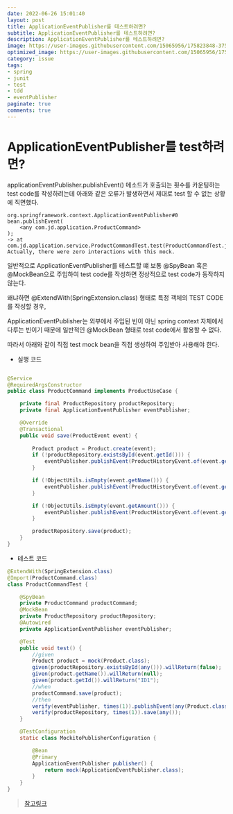 ```yaml
---
date: 2022-06-26 15:01:40
layout: post
title: ApplicationEventPublisher를 테스트하려면?
subtitle: ApplicationEventPublisher를 테스트하려면?
description: ApplicationEventPublisher를 테스트하려면?
image: https://user-images.githubusercontent.com/15065956/175823848-375b0e62-89f4-44e3-8b47-fb95cfde1f5e.png
optimized_image: https://user-images.githubusercontent.com/15065956/175823848-375b0e62-89f4-44e3-8b47-fb95cfde1f5e.png
category: issue
tags:
- spring
- junit
- test
- tdd
- eventPublisher
paginate: true
comments: true
---
```

# ApplicationEventPublisher를 test하려면?

applicationEventPublisher.publishEvent() 메소드가 호출되는 횟수를 카운팅하는 test code를 작성하려는데 아래와 같은 오류가 발생하면서 제대로 test 할 수 없는 상황에 직면했다.

```text
org.springframework.context.ApplicationEventPublisher#0 bean.publishEvent(
    <any com.jd.application.ProductCommand>
);
-> at com.jd.application.service.ProductCommandTest.test(ProductCommandTest.java:74)
Actually, there were zero interactions with this mock.
```

일반적으로 ApplicationEventPublisher를 테스트할 떄 보통 @SpyBean 혹은 @MockBean으로 주입하여 test code를 작성하면 정상적으로 test code가 동작하지 않는다.

왜냐하면 @ExtendWith(SpringExtension.class) 형태로 특정 객체의 TEST CODE를 작성할 경우,

ApplicationEventPublisher는 외부에서 주입된 빈이 아닌 spring context 자체에서 다루는 빈이기 때문에 일반적인 @MockBean 형태로 test code에서 활용할 수 없다.

따라서 아래와 같이 직접 test mock bean을 직접 생성하여 주입받아 사용해야 한다.

* 실행 코드

```java

@Service
@RequiredArgsConstructor
public class ProductCommand implements ProductUseCase {

    private final ProductRepository productRepository;
    private final ApplicationEventPublisher eventPublisher;

    @Override
    @Transactional
    public void save(ProductEvent event) {
        
        Product product = Product.create(event);
        if (!productRepository.existsById(event.getId())) {
            eventPublisher.publishEvent(ProductHistoryEvent.of(event.getUserId()));
        }

        if (!ObjectUtils.isEmpty(event.getName())) {
            eventPublisher.publishEvent(ProductHistoryEvent.of(event.getUserId()));
        }

        if (!ObjectUtils.isEmpty(event.getAmount())) {
            eventPublisher.publishEvent(ProductHistoryEvent.of(event.getUserId()));
        }

        productRepository.save(product);
    }
}

```

* 테스트 코드

```java
@ExtendWith(SpringExtension.class)
@Import(ProductCommand.class)
class ProductCommandTest {

    @SpyBean
    private ProductCommand productCommand;
    @MockBean
    private ProductRepository productRepository;
    @Autowired
    private ApplicationEventPublisher eventPublisher;

    @Test
    public void test() {
        //given
        Product product = mock(Product.class);
        given(productRepository.existsById(any())).willReturn(false);
        given(product.getName()).willReturn(null);
        given(product.getId()).willReturn("ID1");
        //when
        productCommand.save(product);
        //then
        verify(eventPublisher, times(1)).publishEvent(any(Product.class));
        verify(productRepository, times(1)).save(any());
    }

    @TestConfiguration
    static class MockitoPublisherConfiguration {

        @Bean
        @Primary
        ApplicationEventPublisher publisher() {
            return mock(ApplicationEventPublisher.class);
        }
    }
}
```


> [참고링크](https://github.com/spring-projects/spring-framework/issues/18907)
